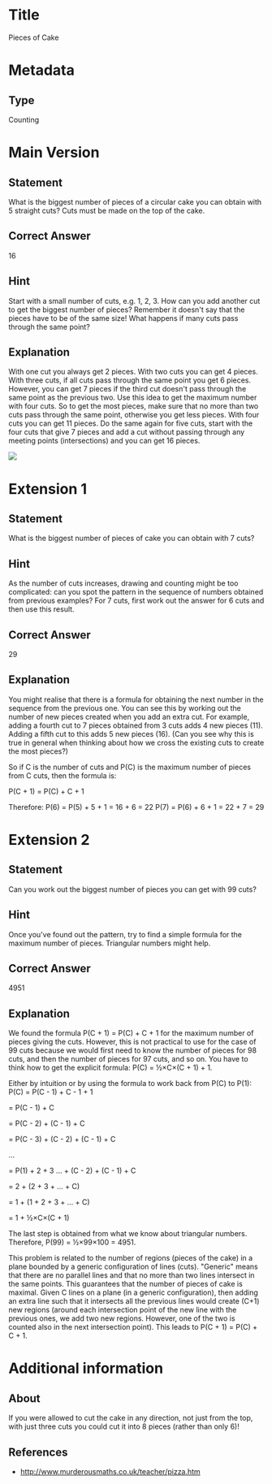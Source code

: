 # Title

Pieces of Cake

# Metadata

## Type

Counting

# Main Version

## Statement

What is the biggest number of pieces of a circular cake you can obtain with 5 straight cuts? Cuts must be made on the top of the cake.

## Correct Answer

16

## Hint

Start with a small number of cuts, e.g. 1, 2, 3. How can you add another cut to get the biggest number of pieces? Remember it doesn't say that the pieces have to be of the same size! What happens if many cuts pass through the same point?

## Explanation

With one cut you always get 2 pieces. With two cuts you can get 4 pieces. With three cuts, if all cuts pass through the same point you get 6 pieces. However, you can get 7 pieces if the third cut doesn't pass through the same point as the previous two. Use this idea to get the maximum number with four cuts. So to get the most pieces, make sure that no more than two cuts pass through the same point, otherwise you get less pieces. With four cuts you can get 11 pieces. Do the same again for five cuts, start with the four cuts that give 7 pieces and add a cut without passing through any meeting points (intersections) and you can get 16 pieces.

![](Pieces%20of%20Cake_images/image_0.png)

# Extension 1

## Statement

What is the biggest number of pieces of cake you can obtain with 7 cuts?

## Hint

As the number of cuts increases, drawing and counting might be too complicated: can you spot the pattern in the sequence of numbers obtained from previous examples? For 7 cuts, first work out the answer for 6 cuts and then use this result.

## Correct Answer

29

## Explanation

You might realise that there is a formula for obtaining the next number in the sequence from the previous one. You can see this by working out the number of new pieces created when you add an extra cut. For example, adding a fourth cut to 7 pieces obtained from 3 cuts adds 4 new pieces (11). Adding a fifth cut to this adds 5 new pieces (16). (Can you see why this is true in general when thinking about how we cross the existing cuts to create the most pieces?)

So if C is the number of cuts and P(C) is the maximum number of pieces from C cuts, then the formula is: 

P(C + 1) = P(C) + C + 1

Therefore:
P(6) = P(5) + 5 + 1 = 16 + 6 = 22
P(7) = P(6) + 6 + 1 = 22 + 7 = 29

# Extension 2

## Statement

Can you work out the biggest number of pieces you can get with 99 cuts?

## Hint

Once you've found out the pattern, try to find a simple formula for the maximum number of pieces. Triangular numbers might help.

## Correct Answer

4951

## Explanation

We found the formula P(C + 1) = P(C) + C + 1 for the maximum number of pieces giving the cuts. However, this is not practical to use for the case of 99 cuts because we would first need to know the number of pieces for 98 cuts, and then the number of pieces for 97 cuts, and so on. You have to think how to get the explicit formula: P(C) = ½×C×(C + 1) + 1.

Either by intuition or by using the formula to work back from P(C) to P(1):
P(C) = P(C - 1) + C - 1 + 1 

= P(C - 1) + C  

= P(C - 2) + (C - 1) + C

= P(C - 3) + (C - 2) + (C - 1)  + C

… 

= P(1) + 2 + 3 … + (C - 2) + (C - 1) + C

= 2 + (2 + 3 + … + C)

= 1 + (1 + 2 + 3 + … + C) 

= 1 + ½×C×(C + 1)

The last step is obtained from what we know about triangular numbers.
Therefore, P(99) = ½×99×100 = 4951.


This problem is related to the number of regions (pieces of the cake) in a plane bounded by a generic configuration of lines (cuts). "Generic" means that there are no parallel lines and that no more than two lines intersect in the same points. This guarantees that the number of pieces of cake is maximal. Given C lines on a plane (in a generic configuration), then adding an extra line such that it intersects all the previous lines would create (C+1) new regions (around each intersection point of the new line with the previous ones, we add two new regions. However, one of the two is counted also in the next intersection point). This leads to P(C + 1) = P(C) + C + 1.

# Additional information

## About

If you were allowed to cut the cake in any direction, not just from the top, with just three cuts you could cut it into 8 pieces (rather than only 6)!

## References

* http://www.murderousmaths.co.uk/teacher/pizza.htm

